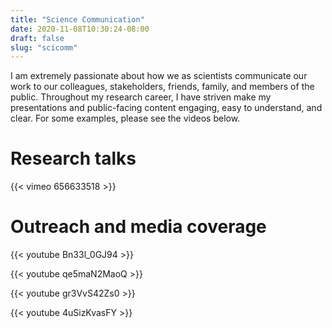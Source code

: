 ```yaml
---
title: "Science Communication"
date: 2020-11-08T10:30:24-08:00
draft: false
slug: "scicomm"
---
```


I am extremely passionate about how we as scientists communicate our work to our colleagues, stakeholders, friends, family, and members of the public. Throughout my research career, I have striven make my presentations and public-facing content engaging, easy to understand, and clear. For some examples, please see the videos below.

# Research talks
{{< vimeo 656633518 >}}

# Outreach and media coverage
{{< youtube Bn33l_0GJ94 >}}

{{< youtube qe5maN2MaoQ >}}

{{< youtube gr3VvS42Zs0 >}}

{{< youtube 4uSizKvasFY >}}